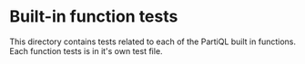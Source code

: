 # Built-in function tests

This directory contains tests related to each of the PartiQL built in functions. Each function tests is in it's own
test file. 

